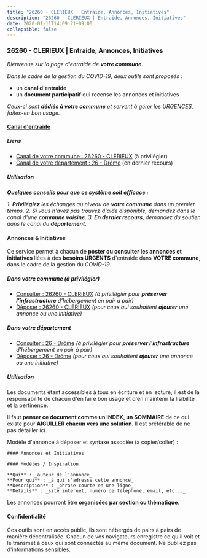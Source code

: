 ```yaml
---
title: "26260 - CLERIEUX | Entraide, Annonces, Initiatives"
description: "26260 - CLERIEUX | Entraide, Annonces, Initiatives"
date: 2020-01-11T14:09:21+09:00
collapsible: false
---
```


### 26260 - CLERIEUX | Entraide, Annonces, Initiatives

_Bienvenue sur la page d'entraide de **votre commune**_.

_Dans le cadre de la gestion du COVID-19, deux outils sont proposés :_

- un **canal d'entraide**
- un **document participatif** qui recense les annonces et initiatives

_Ceux-ci sont **dédiés à votre commune** et servent à gérer les URGENCES, faites-en bon usage._

#### [Canal d'entraide](https://entraide.stopcoronavirus.tech/#/channel/26260_clerieux)

##### Liens

- [Canal de votre commune : 26260 	- CLERIEUX](https://entraide.stopcoronavirus.tech/#/channel/26260_clerieux) (à privilégier)
- [Canal de votre département : 26 	- Drôme](https://entraide.stopcoronavirus.tech/#/channel/26_drome) (en dernier recours)

##### Utilisation

_**Quelques conseils pour que ce système soit efficace :**_

_1. **Privilégiez** les échanges au niveau de **votre commune** dans un premier temps._
_2. Si vous n'avez pas trouvez d'aide disponible, demandez dans le canal d'une **commune voisine**._
_3. **En dernier recours**, demandez du soutien dans le canal du **département**._

#### Annonces & Initiatives


Ce service permet à chacun de **poster ou consulter les annonces et initiatives** liées à des **besoins
URGENTS** d'entraide dans **VOTRE commune**, dans le cadre de la gestion du _COVID-19_.

##### Dans votre commune (à privilégier)

- [Consulter : 26260 	- CLERIEUX](https://docs.stopcoronavirus.tech/#/r/markdown/26260_clerieux/4XTTM5CGdQBTvjEL84Ccd9YFqqswrm3ZzEWbSfj4vcWf279Ui) _(à privilégier pour **préserver l'infrastructure** d'hébergement en pair à pair)_
- [Déposer : 26260 	- CLERIEUX](https://docs.stopcoronavirus.tech/#/w/markdown/26260_clerieux/4XTTM5CGdQBTvjEL84Ccd9YFqqswrm3ZzEWbSfj4vcWf279Ui-K3TgV6ET7YokEFSPhtBEXPWGyybabu7vPm2mMXnL1rgpqGsJFz8CMB4f6aUD4aafDZaQTnkBxrdoeTdiT2vBXVnDhoUH7Y9du1anPhEwdxHdLvUDCFgMUxz5eGc19znRqJJ7pRc2) _(pour ceux qui souhaitent **ajouter** une annonce ou une initiative)_

##### Dans votre département

- [Consulter : 26 	- Drôme](https://docs.stopcoronavirus.tech/#/r/markdown/26_drome/4XTTMD3E18D2XxphmfV7Gd9oZp2E6g6Rjy8yoyyuT4SyeeDZv) _(à privilégier pour **préserver l'infrastructure** d'hébergement en pair à pair)_
- [Déposer : 26 	- Drôme](https://docs.stopcoronavirus.tech/#/w/markdown/26_drome/4XTTMD3E18D2XxphmfV7Gd9oZp2E6g6Rjy8yoyyuT4SyeeDZv-K3TgUGX4nG6FnUgVjDeodHJBzD4Z7jTqAJwquijk1LCW8AWc9CAemuRZDQCZC8aha3sgQcHNRUHizJ1bQGiTeNjxAKKxoxsNxcJ7pjGzQ4icP1ftCA9sHED31LddZbCgpf6zkM4Q) _(pour ceux qui souhaitent **ajouter** une annonce ou une initiative)_


##### Utilisation

Les documents étant accessibles à tous en écriture et en lecture, il est de la
responsabilité de chacun d'en faire bon usage et d'en maintenir la lisibilité
et la pertinence.

Il faut **penser ce document comme un INDEX, un SOMMAIRE** de ce qui existe
pour **AIGUILLER chacun vers une solution**. Il est préférable de ne pas détailler ici.

Modèle d'annonce à déposer et syntaxe associée (à copier/coller) :

    #### Annonces et Initiatives

    #### Modèles / Inspiration

    **Qui** : _auteur de l'annonce_
    **Pour qui** : _à qui s'adresse cette annonce_
    **Description** : _phrase courte en une ligne_
    **Détails** : _site internet, numéro de téléphone, email, etc..._


Les annonces pourront être **organisées par section ou thématique**.

#### Confidentialité

Ces outils sont en accès public, ils sont hébergés de pairs à pairs de manière décentralisée.
Chacun de vos navigateurs enregistre ce qu'il voit et le transmet à ceux qui sont connectés au même document.
Ne publiez pas d'informations sensibles.
